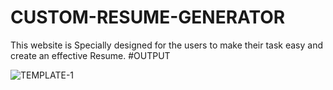 # CUSTOM-RESUME-GENERATOR
This website is Specially designed for the users to make their task easy and create an effective Resume.
#OUTPUT

![TEMPLATE-1](https://user-images.githubusercontent.com/86179660/135464072-114237c2-f24b-46e9-a056-45708fe8e08a.jpg)
